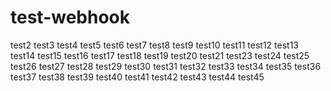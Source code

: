 # test-webhook

test2
test3
test4
test5
test6
test7
test8
test9
test10
test11
test12
test13
test14
test15
test16
test17
test18
test19
test20
test21
test23
test24
test25
test26
test27
test28
test29
test30
test31
test32
test33
test34
test35
test36
test37
test38
test39
test40
test41
test42
test43
test44
test45
